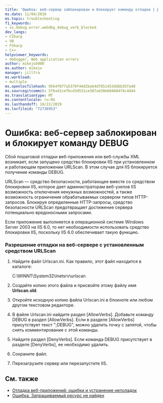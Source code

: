 ```yaml
---
title: 'Ошибка: веб-сервер заблокирован и блокирует команду отладки | Документация Майкрософт'
ms.date: 11/04/2016
ms.topic: troubleshooting
f1_keywords:
- vs.debug.error.webdbg_debug_verb_blocked
dev_langs:
- CSharp
- VB
- FSharp
- C++
helpviewer_keywords:
- debugger, Web application errors
author: mikejo5000
ms.author: mikejo
manager: jillfra
ms.workload:
- multiple
ms.openlocfilehash: 9564f077a5379f44d2beb4d7851453dd6b35fa48
ms.sourcegitcommit: 5f6ad1cefbcd3d531ce587ad30e684684f4c4d44
ms.translationtype: MT
ms.contentlocale: ru-RU
ms.lasthandoff: 10/22/2019
ms.locfileid: "72736953"
---
```

# <a name="error-the-web-server-has-been-locked-down-and-is-blocking-the-debug-verb"></a>Ошибка: веб-сервер заблокирован и блокирует команду DEBUG
Сбой пошаговой отладки веб-приложения или веб-службы XML возникает, если запущено средство блокировки IIS при установленном и работающем приложении URLScan. В этом случае для IIS блокируется получение команды DEBUG.

 URLScan — средство безопасности, работающее вместе со средством блокировки IIS, которое дает администраторам веб-узелов IIS возможность отключения ненужных возможностей, а также возможность ограничения обрабатываемых сервером типов HTTP-запросов. Блокируя определенные HTTP-запросы, средство безопасности URLScan предотвращает достижение сервера потенциально вредоносными запросами.

 Если приложение выполняется в операционной системе Windows Server 2003 на IIS 6.0, то нет необходимости использовать средство блокировки IIS, поскольку IIS 6.0 обеспечивает такую функцию.

### <a name="to-enable-debugging-on-a-web-server-with-urlscan-installed"></a>Разрешение отладки на веб-сервере с установленным средством URLScan

1. Найдите файл Urlscan.ini. Как правило, этот файл находится в каталоге:

     C:\WINNT\System32\Inetsrv\urlscan

2. Создайте копию этого файла и присвойте этому файлу имя **Urlscan.old**.

3. Откройте исходную копию файла Urlscan.ini в блокноте или любом другом текстовом редакторе.

4. В файле Urlscan.ini найдите раздел [AllowVerbs]. Добавьте команду DEBUG в раздел [AllowVerbs]. Если в разделе [AllowVerbs] присутствует текст ";DEBUG", можно удалить точку с запятой, чтобы снять комментирование с этой команды.

5. Найдите раздел [DenyVerbs]. Если команда DEBUG присутствует в разделе [DenyVerbs], ее необходимо удалить.

6. Сохраните файл.

7. Перезагрузите сервер или перезапустите IIS.

## <a name="see-also"></a>См. также
- [Отладка веб-приложений: ошибки и устранение неполадок](../debugger/debugging-web-applications-errors-and-troubleshooting.md)
- [Ошибка. Запрашиваемый ресурс не найден](../debugger/error-the-web-server-could-not-find-the-requested-resource.md)